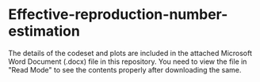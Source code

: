 # Effective-reproduction-number-estimation

The details of the codeset and plots are included in the attached Microsoft Word Document (.docx) file in this repository. 
You need to view the file in "Read Mode" to see the contents properly after downloading the same.




